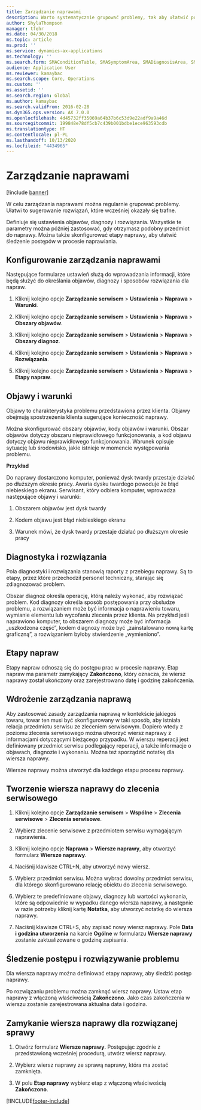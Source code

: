 ```yaml
---
title: Zarządzanie naprawami
description: Warto systematycznie grupować problemy, tak aby ułatwić podpowiadanie rozwiązań, które wcześniej okazały się trafne.
author: ShylaThompson
manager: tfehr
ms.date: 04/30/2018
ms.topic: article
ms.prod: ''
ms.service: dynamics-ax-applications
ms.technology: ''
ms.search.form: SMAConditionTable, SMASymptomArea, SMADiagnosisArea, SMAResolutionTable, SMARepairStage
audience: Application User
ms.reviewer: kamaybac
ms.search.scope: Core, Operations
ms.custom: ''
ms.assetid: ''
ms.search.region: Global
ms.author: kamaybac
ms.search.validFrom: 2016-02-28
ms.dyn365.ops.version: AX 7.0.0
ms.openlocfilehash: 4d45732ff35069a64b37b6c53d9e22adf9a9a46d
ms.sourcegitcommit: 199848e78df5cb7c439b001bdbe1ece963593cdb
ms.translationtype: HT
ms.contentlocale: pl-PL
ms.lasthandoff: 10/13/2020
ms.locfileid: "4434965"
---
```

# <a name="repair-management"></a>Zarządzanie naprawami       

[!include [banner](../includes/banner.md)]


W celu zarządzania naprawami można regularnie grupować problemy. Ułatwi to sugerowanie rozwiązań, które wcześniej okazały się trafne.

Definiuje się ustawienia objawów, diagnozy i rozwiązania. Wszystkie te parametry można później zastosować, gdy otrzymasz podobny przedmiot do naprawy. Można także skonfigurować etapy naprawy, aby ułatwić śledzenie postępów w procesie naprawiania.

## <a name="setting-up-repair-management"></a>Konfigurowanie zarządzania naprawami

Następujące formularze ustawień służą do wprowadzania informacji, które będą służyć do określania objawów, diagnozy i sposobów rozwiązania dla napraw.

1.  Kliknij kolejno opcje **Zarządzanie serwisem** \> **Ustawienia** \> **Naprawa** \> **Warunki**.

2.  Kliknij kolejno opcje **Zarządzanie serwisem** \> **Ustawienia** \> **Naprawa** \> **Obszary objawów**.

3.  Kliknij kolejno opcje **Zarządzanie serwisem** \> **Ustawienia** \> **Naprawa** \> **Obszary diagnoz**.

4.  Kliknij kolejno opcje **Zarządzanie serwisem** \> **Ustawienia** \> **Naprawa** \> **Rozwiązania**.

5.  Kliknij kolejno opcje **Zarządzanie serwisem** \> **Ustawienia** \> **Naprawa** \> **Etapy napraw**.

## <a name="symptoms-and-conditions"></a>Objawy i warunki

Objawy to charakterystyka problemu przedstawiona przez klienta. Objawy obejmują spostrzeżenia klienta sugerujące konieczność naprawy.

Można skonfigurować obszary objawów, kody objawów i warunki. Obszar objawów dotyczy obszaru nieprawidłowego funkcjonowania, a kod objawu dotyczy objawu nieprawidłowego funkcjonowania. Warunek opisuje sytuację lub środowisko, jakie istnieje w momencie występowania problemu.

**Przykład**

Do naprawy dostarczono komputer, ponieważ dysk twardy przestaje działać po dłuższym okresie pracy. Awaria dysku twardego powoduje że błąd niebieskiego ekranu. Serwisant, który odbiera komputer, wprowadza następujące objawy i warunki:

1.  Obszarem objawów jest dysk twardy

2.  Kodem objawu jest błąd niebieskiego ekranu

3.  Warunek mówi, że dysk twardy przestaje działać po dłuższym okresie pracy

## <a name="diagnosis-and-resolutions"></a>Diagnostyka i rozwiązania

Pola diagnostyki i rozwiązania stanowią raporty z przebiegu naprawy. Są to etapy, przez które przechodził personel techniczny, starając się zdiagnozować problem.

Obszar diagnoz określa operację, którą należy wykonać, aby rozwiązać problem. Kod diagnozy określa sposób postępowania przy obsłudze problemu, a rozwiązaniem może być informacja o naprawieniu towaru, wymianie elementu lub wycofaniu zlecenia przez klienta. Na przykład jeśli naprawiono komputer, to obszarem diagnozy może być informacja „uszkodzona część”, kodem diagnozy może być „zainstalowano nową kartę graficzną”, a rozwiązaniem byłoby stwierdzenie „wymieniono”.

## <a name="repair-stages"></a>Etapy napraw

Etapy napraw odnoszą się do postępu prac w procesie naprawy. Etap napraw ma parametr zamykający **Zakończono**, który oznacza, że wiersz naprawy został ukończony oraz zarejestrowano datę i godzinę zakończenia.

## <a name="applying-repair-management"></a>Wdrożenie zarządzania naprawą

Aby zastosować zasady zarządzania naprawą w kontekście jakiegoś towaru, towar ten musi być skonfigurowany w taki sposób, aby istniała relacja przedmiotu serwisu ze zleceniem serwisowym. Dopiero wtedy z poziomu zlecenia serwisowego można utworzyć wiersz naprawy z informacjami dotyczącymi bieżącego przypadku. W wierszu reperacji jest definiowany przedmiot serwisu podlegający reperacji, a także informacje o objawach, diagnozie i wykonaniu. Można też sporządzić notatkę dla wiersza naprawy.

Wiersze naprawy można utworzyć dla każdego etapu procesu naprawy.

## <a name="create-a-repair-line-on-a-service-order"></a>Tworzenie wiersza naprawy do zlecenia serwisowego

1.  Kliknij kolejno opcje **Zarządzanie serwisem** \> **Wspólne** \> **Zlecenia serwisowe** \> **Zlecenia serwisowe**.

2.  Wybierz zlecenie serwisowe z przedmiotem serwisu wymagającym naprawienia.

3.  Kliknij kolejno opcje **Naprawa** \> **Wiersze naprawy**, aby otworzyć formularz **Wiersze naprawy**.

4.  Naciśnij klawisze CTRL+N, aby utworzyć nowy wiersz.

5.  Wybierz przedmiot serwisu. Można wybrać dowolny przedmiot serwisu, dla którego skonfigurowano relację obiektu do zlecenia serwisowego.

6.  Wybierz te predefiniowane objawy, diagnozy lub wartości wykonania, które są odpowiednie w wypadku danego wiersza naprawy, a następnie w razie potrzeby kliknij kartę **Notatka**, aby utworzyć notatkę do wiersza naprawy.

7.  Naciśnij klawisze CTRL+S, aby zapisać nowy wiersz naprawy. Pole **Data i godzina utworzenia** na karcie **Ogólne** w formularzu **Wiersze naprawy** zostanie zaktualizowane o godzinę zapisania.

## <a name="tracking-progress-and-resolving-a-repair-issue"></a>Śledzenie postępu i rozwiązywanie problemu

Dla wiersza naprawy można definiować etapy naprawy, aby śledzić postęp naprawy.

Po rozwiązaniu problemu można zamknąć wiersz naprawy. Ustaw etap naprawy z włączoną właściwością **Zakończono**. Jako czas zakończenia w wierszu zostanie zarejestrowana aktualna data i godzina.

## <a name="close-a-repair-line-for-a-resolved-issue"></a>Zamykanie wiersza naprawy dla rozwiązanej sprawy

1.  Otwórz formularz **Wiersze naprawy**. Postępując zgodnie z przedstawioną wcześniej procedurą, utwórz wiersz naprawy.

2.  Wybierz wiersz naprawy ze sprawą naprawy, która ma zostać zamknięta.

3.  W polu **Etap naprawy** wybierz etap z włączoną właściwością **Zakończono**.

  




[!INCLUDE[footer-include](../../includes/footer-banner.md)]